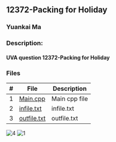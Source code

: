 ## 12372-Packing for Holiday
### Yuankai Ma
### Description:
#### UVA question 12372-Packing for Holiday

### Files

|   #   | File            | Description                                        |
| :---: | --------------- | -------------------------------------------------- |
|   1   | <a href="https://github.com/Kyrie-Ma/4883-Programming_Techniques-Ma/blob/master/Assignment/P01/12372/main.cpp" > Main.cpp         | Main cpp file      |
|   2   | <a href="https://github.com/Kyrie-Ma/4883-Programming_Techniques-Ma/blob/master/Assignment/P01/12372/infile.txt" > infile.txt         | infile.txt      |
|   3   | <a href="https://github.com/Kyrie-Ma/4883-Programming_Techniques-Ma/blob/master/Assignment/P01/12372/outfile.txt" > outfile.txt         | outfile.txt      |

![4](https://user-images.githubusercontent.com/60235679/91651409-f4e32980-ea51-11ea-80a4-349ada60a3b8.png)
![1](https://user-images.githubusercontent.com/60235679/91671446-6cfe2d80-eaec-11ea-80d7-cb00a3827a8f.png)
